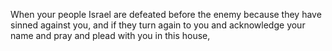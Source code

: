 When your people Israel are defeated before the enemy because they have sinned against you, and if they turn again to you and acknowledge your name and pray and plead with you in this house,
